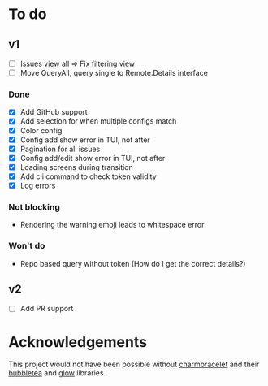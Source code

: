 # To do

## v1

- [ ] Issues view all => Fix filtering view
- [ ] Move QueryAll, query single to Remote.Details interface

### Done

- [x] Add GitHub support
- [x] Add selection for when multiple configs match
- [x] Color config
- [x] Config add show error in TUI, not after
- [x] Pagination for all issues
- [x] Config add/edit show error in TUI, not after
- [x] Loading screens during transition
- [x] Add cli command to check token validity
- [x] Log errors

### Not blocking

- Rendering the warning emoji leads to whitespace error

### Won't do

- Repo based query without token (How do I get the correct details?)

## v2

- [ ] Add PR support

# Acknowledgements

This project would not have been possible without [charmbracelet](https://github.com/charmbracelet) and their
[bubbletea](https://github.com/charmbracelet/bubbletea) and [glow](https://github.com/charmbracelet/glow) libraries.
